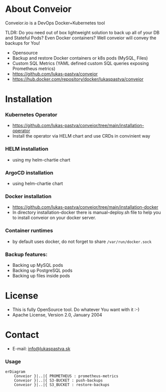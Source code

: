 About Conveior
==================

Conveior.io is a DevOps Docker+Kubernetes tool

TLDR: Do you need out of box lightweight solution to back up all of your DB and Stateful Pods? Even Docker containers? Well conveior will convey the backups for You!

- Opensource
- Backup and restore Docker containers or k8s pods (MySQL, Files)
- Custom SQL Metrics (YAML defined custom SQL queries exposing Prometheus metrics)
- https://github.com/lukas-pastva/conveior
- https://hub.docker.com/repository/docker/lukaspastva/conveior

Installation
==================

### Kubernetes Operator
- https://github.com/lukas-pastva/conveior/tree/main/installation-operator
- Install the operator via HELM chart and use CRDs in convinient way

### HELM installation
- using my helm-chartie chart

### ArgoCD installation
- using helm-chartie chart

### Docker installation
- https://github.com/lukas-pastva/conveior/tree/main/installation-docker
- In directory installation-docker there is manual-deploy.sh file to help you to install conveior on your docker server.

### Container runtimes
- by default uses docker, do not forget to share `/var/run/docker.sock`

### Backup features:
- Backing up MySQL pods
- Backing up PostgreSQL pods
- Backing up files inside pods

License
==================
- This is fully OpenSource tool. Do whatever You want with it :-)
- Apache License, Version 2.0, January 2004

Contact
==================

- E-mail: info@lukaspastva.sk

### Usage

```mermaid
erDiagram
    Conveior }|..|{ PROMETHEUS : prometheus-metrics
    Conveior }|..|{ S3-BUCKET : push-backups
    Conveior }|..|{ S3_BUCKET : restore-backups
```